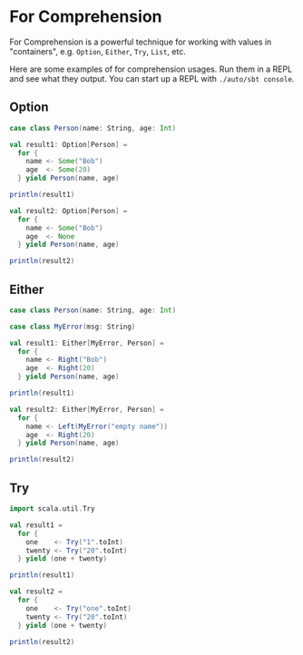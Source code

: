 # For Comprehension

For Comprehension is a powerful technique for working with values in "containers", e.g. `Option`, `Either`, `Try`, `List`, etc.

Here are some examples of for comprehension usages. Run them in a REPL and see what they output. You can start up a REPL with `./auto/sbt console`.

## Option

```scala
case class Person(name: String, age: Int)

val result1: Option[Person] = 
  for {
    name <- Some("Bob")
    age  <- Some(20)
  } yield Person(name, age)

println(result1)

val result2: Option[Person] = 
  for {
    name <- Some("Bob")
    age  <- None
  } yield Person(name, age)

println(result2)
```

## Either

```scala
case class Person(name: String, age: Int)

case class MyError(msg: String)

val result1: Either[MyError, Person] = 
  for {
    name <- Right("Bob")
    age  <- Right(20)
  } yield Person(name, age)

println(result1)

val result2: Either[MyError, Person] = 
  for {
    name <- Left(MyError("empty name"))
    age  <- Right(20)
  } yield Person(name, age)

println(result2)
```

## Try

```scala
import scala.util.Try

val result1 = 
  for {
    one    <- Try("1".toInt)
    twenty <- Try("20".toInt)
  } yield (one + twenty)

println(result1)

val result2 = 
  for {
    one    <- Try("one".toInt)
    twenty <- Try("20".toInt)
  } yield (one + twenty)

println(result2)
```
